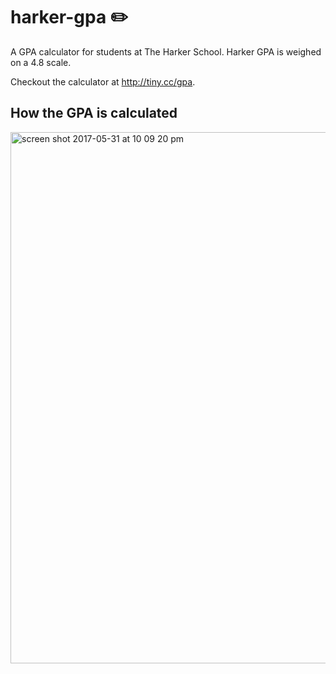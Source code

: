 # harker-gpa :pencil2:
A GPA calculator for students at The Harker School. Harker GPA is weighed on a 4.8 scale.

Checkout the calculator at http://tiny.cc/gpa.

## How the GPA is calculated
<img width="850" alt="screen shot 2017-05-31 at 10 09 20 pm" src="https://cloud.githubusercontent.com/assets/7104017/26665372/ff76b4a8-464d-11e7-9daa-ea95f3fd882c.png">

